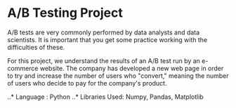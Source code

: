 # A/B Testing Project

A/B tests are very commonly performed by data analysts and data scientists. It is important that you get some practice working with the difficulties of these.

For this project, we understand the results of an A/B test run by an e-commerce website. The company has developed a new web page in order to try and increase the number of users who "convert," meaning the number of users who decide to pay for the company's product.

..* Language : Python
..* Libraries Used: Numpy, Pandas, Matplotlib
